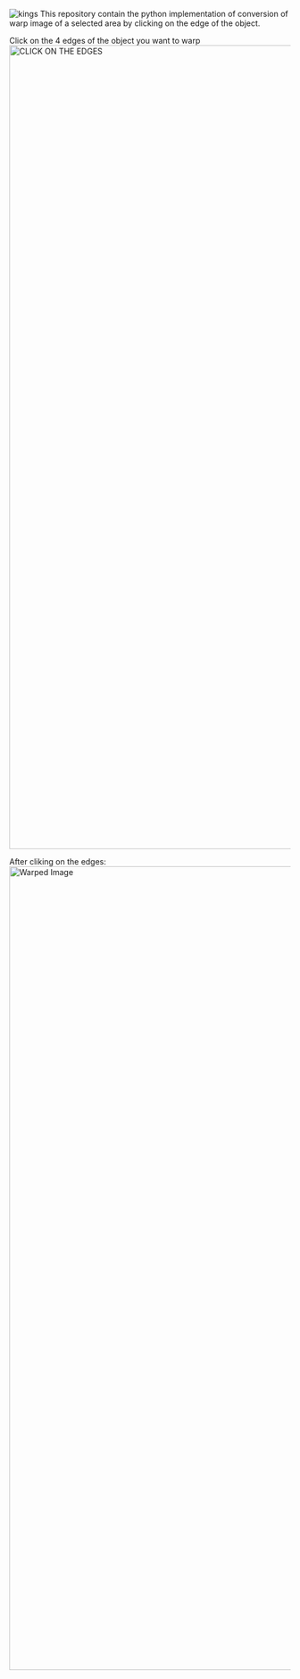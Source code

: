 ![kings](https://user-images.githubusercontent.com/54408963/121231594-3260c700-c8ae-11eb-901a-4b7c38ebb33e.jpeg)
This repository contain the python implementation of conversion of warp image of a selected area by clicking on the edge of the object.


Click on the 4 edges of the object you want to warp
<img width="1440" alt="CLICK ON THE EDGES" src="https://user-images.githubusercontent.com/54408963/121232820-9932b000-c8af-11eb-8c78-baf181117280.png">


After cliking on the edges:
<img width="1440" alt="Warped Image" src="https://user-images.githubusercontent.com/54408963/121233078-e0b93c00-c8af-11eb-9273-98bc81b4ef68.png">
